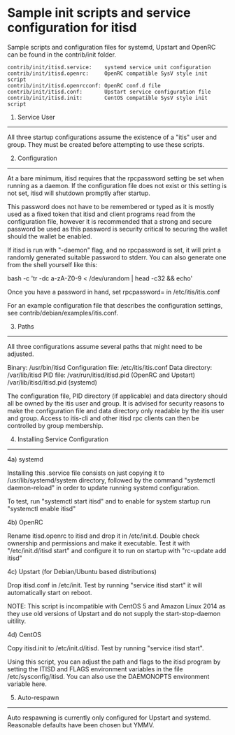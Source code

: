 Sample init scripts and service configuration for itisd
==========================================================

Sample scripts and configuration files for systemd, Upstart and OpenRC
can be found in the contrib/init folder.

    contrib/init/itisd.service:    systemd service unit configuration
    contrib/init/itisd.openrc:     OpenRC compatible SysV style init script
    contrib/init/itisd.openrcconf: OpenRC conf.d file
    contrib/init/itisd.conf:       Upstart service configuration file
    contrib/init/itisd.init:       CentOS compatible SysV style init script

1. Service User
---------------------------------

All three startup configurations assume the existence of a "itis" user
and group.  They must be created before attempting to use these scripts.

2. Configuration
---------------------------------

At a bare minimum, itisd requires that the rpcpassword setting be set
when running as a daemon.  If the configuration file does not exist or this
setting is not set, itisd will shutdown promptly after startup.

This password does not have to be remembered or typed as it is mostly used
as a fixed token that itisd and client programs read from the configuration
file, however it is recommended that a strong and secure password be used
as this password is security critical to securing the wallet should the
wallet be enabled.

If itisd is run with "-daemon" flag, and no rpcpassword is set, it will
print a randomly generated suitable password to stderr.  You can also
generate one from the shell yourself like this:

bash -c 'tr -dc a-zA-Z0-9 < /dev/urandom | head -c32 && echo'

Once you have a password in hand, set rpcpassword= in /etc/itis/itis.conf

For an example configuration file that describes the configuration settings,
see contrib/debian/examples/itis.conf.

3. Paths
---------------------------------

All three configurations assume several paths that might need to be adjusted.

Binary:              /usr/bin/itisd
Configuration file:  /etc/itis/itis.conf
Data directory:      /var/lib/itisd
PID file:            /var/run/itisd/itisd.pid (OpenRC and Upstart)
                     /var/lib/itisd/itisd.pid (systemd)

The configuration file, PID directory (if applicable) and data directory
should all be owned by the itis user and group.  It is advised for security
reasons to make the configuration file and data directory only readable by the
itis user and group.  Access to itis-cli and other itisd rpc clients
can then be controlled by group membership.

4. Installing Service Configuration
-----------------------------------

4a) systemd

Installing this .service file consists on just copying it to
/usr/lib/systemd/system directory, followed by the command
"systemctl daemon-reload" in order to update running systemd configuration.

To test, run "systemctl start itisd" and to enable for system startup run
"systemctl enable itisd"

4b) OpenRC

Rename itisd.openrc to itisd and drop it in /etc/init.d.  Double
check ownership and permissions and make it executable.  Test it with
"/etc/init.d/itisd start" and configure it to run on startup with
"rc-update add itisd"

4c) Upstart (for Debian/Ubuntu based distributions)

Drop itisd.conf in /etc/init.  Test by running "service itisd start"
it will automatically start on reboot.

NOTE: This script is incompatible with CentOS 5 and Amazon Linux 2014 as they
use old versions of Upstart and do not supply the start-stop-daemon uitility.

4d) CentOS

Copy itisd.init to /etc/init.d/itisd. Test by running "service itisd start".

Using this script, you can adjust the path and flags to the itisd program by
setting the ITISD and FLAGS environment variables in the file
/etc/sysconfig/itisd. You can also use the DAEMONOPTS environment variable here.

5. Auto-respawn
-----------------------------------

Auto respawning is currently only configured for Upstart and systemd.
Reasonable defaults have been chosen but YMMV.
